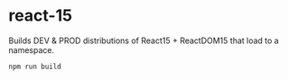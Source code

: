 # react-15

Builds DEV & PROD distributions of React15 + ReactDOM15 that load to a namespace.

```sh
npm run build
```
